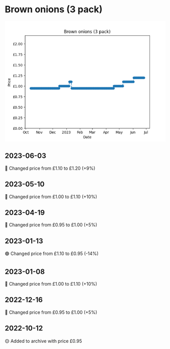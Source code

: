 # Brown onions (3 pack)
![](charts/product-65448011.png)
## 2023-06-03
🔴 Changed price from £1.10 to £1.20 (+9%)
## 2023-05-10
🔴 Changed price from £1.00 to £1.10 (+10%)
## 2023-04-19
🔴 Changed price from £0.95 to £1.00 (+5%)
## 2023-01-13
🟢 Changed price from £1.10 to £0.95 (-14%)
## 2023-01-08
🔴 Changed price from £1.00 to £1.10 (+10%)
## 2022-12-16
🔴 Changed price from £0.95 to £1.00 (+5%)
## 2022-10-12
🟡 Added to archive with price £0.95